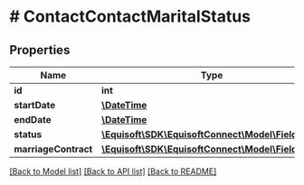 # # ContactContactMaritalStatus

## Properties

Name | Type | Description | Notes
------------ | ------------- | ------------- | -------------
**id** | **int** |  | [optional]
**startDate** | [**\DateTime**](\DateTime.md) |  | [optional]
**endDate** | [**\DateTime**](\DateTime.md) |  | [optional]
**status** | [**\Equisoft\SDK\EquisoftConnect\Model\FieldValue**](FieldValue.md) |  | [optional]
**marriageContract** | [**\Equisoft\SDK\EquisoftConnect\Model\FieldValue**](FieldValue.md) |  | [optional]

[[Back to Model list]](../../README.md#models) [[Back to API list]](../../README.md#endpoints) [[Back to README]](../../README.md)
